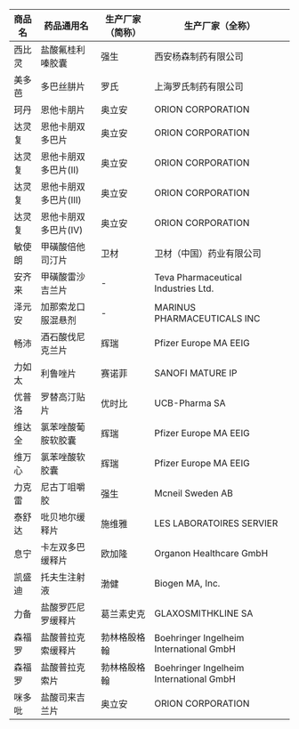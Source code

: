 | 商品名 | 药品通用名 | 生产厂家（简称） | 生产厂家（全称） |
|--------|------------|------------------|------------------|
| 西比灵 | 盐酸氟桂利嗪胶囊 | 强生 | 西安杨森制药有限公司 |
| 美多芭 | 多巴丝肼片 | 罗氏 | 上海罗氏制药有限公司 |
| 珂丹 | 恩他卡朋片 | 奥立安 | ORION CORPORATION |
| 达灵复 | 恩他卡朋双多巴片 | 奥立安 | ORION CORPORATION |
| 达灵复 | 恩他卡朋双多巴片(Ⅱ) | 奥立安 | ORION CORPORATION |
| 达灵复 | 恩他卡朋双多巴片(Ⅲ) | 奥立安 | ORION CORPORATION |
| 达灵复 | 恩他卡朋双多巴片(Ⅳ) | 奥立安 | ORION CORPORATION |
| 敏使朗 | 甲磺酸倍他司汀片 | 卫材 | 卫材（中国）药业有限公司 |
| 安齐来 | 甲磺酸雷沙吉兰片 | - | Teva Pharmaceutical Industries Ltd. |
| 泽元安 | 加那索龙口服混悬剂 | - | MARINUS PHARMACEUTICALS INC |
| 畅沛 | 酒石酸伐尼克兰片 | 辉瑞 | Pfizer Europe MA EEIG |
| 力如太 | 利鲁唑片 | 赛诺菲 | SANOFI MATURE IP |
| 优普洛 | 罗替高汀贴片 | 优时比 | UCB-Pharma SA |
| 维达全 | 氯苯唑酸葡胺软胶囊 | 辉瑞 | Pfizer Europe MA EEIG |
| 维万心 | 氯苯唑酸软胶囊 | 辉瑞 | Pfizer Europe MA EEIG |
| 力克雷 | 尼古丁咀嚼胶 | 强生 | Mcneil Sweden AB |
| 泰舒达 | 吡贝地尔缓释片 | 施维雅 | LES LABORATOIRES SERVIER |
| 息宁 | 卡左双多巴缓释片 | 欧加隆 | Organon Healthcare GmbH |
| 凯盛迪 | 托夫生注射液 | 渤健 | Biogen MA, Inc. |
| 力备 | 盐酸罗匹尼罗缓释片 | 葛兰素史克 | GLAXOSMITHKLINE SA |
| 森福罗 | 盐酸普拉克索缓释片 | 勃林格殷格翰 | Boehringer Ingelheim International GmbH |
| 森福罗 | 盐酸普拉克索片 | 勃林格殷格翰 | Boehringer Ingelheim International GmbH |
| 咪多吡 | 盐酸司来吉兰片 | 奥立安 | ORION CORPORATION |
